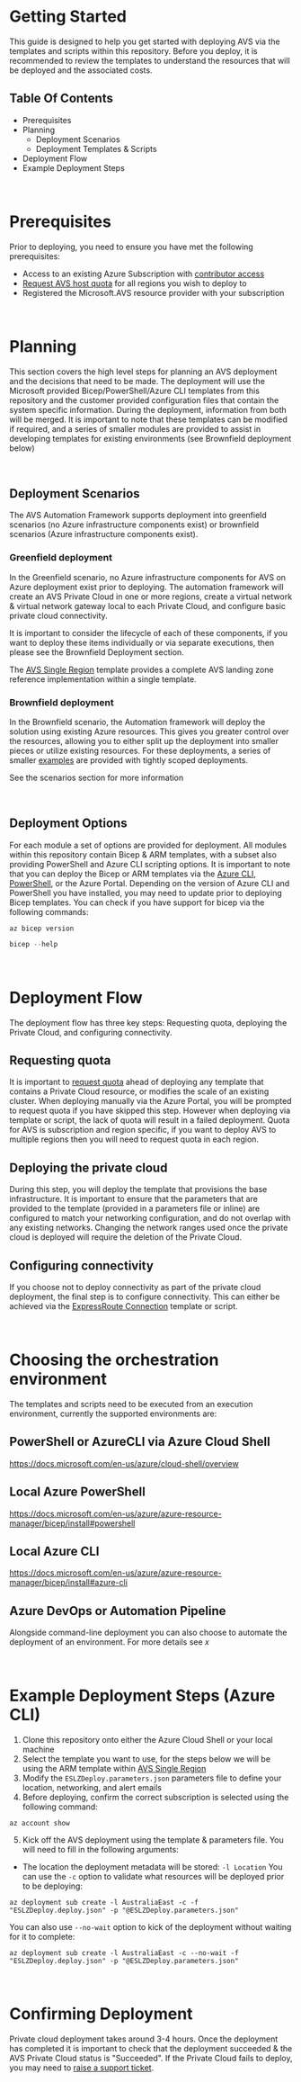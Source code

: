# Getting Started

This guide is designed to help you get started with deploying AVS via the templates and scripts within this repository. Before you deploy, it is recommended to review the templates to understand the resources that will be deployed and the associated costs.


## Table Of Contents

- Prerequisites
- Planning
  - Deployment Scenarios
  - Deployment Templates & Scripts
- Deployment Flow
- Example Deployment Steps

<br/>

# Prerequisites

Prior to deploying, you need to ensure you have met the following prerequisites:

- Access to an existing Azure Subscription with [contributor access](https://docs.microsoft.com/en-us/azure/role-based-access-control/role-assignments-portal)
- [Request AVS host quota](https://docs.microsoft.com/en-us/azure/azure-vmware/request-host-quota-azure-vmware-solution) for all regions you wish to deploy to
- Registered the Microsoft.AVS resource provider with your subscription

<br/>

# Planning

This section covers the high level steps for planning an AVS deployment and the decisions that need to be made.
The deployment will use the Microsoft provided Bicep/PowerShell/Azure CLI templates from this repository and the customer provided configuration files that contain the system specific information. During the deployment, information from both will be merged.
It is important to note that these templates can be modified if required, and a series of smaller modules are provided to assist in developing templates for existing environments (see Brownfield deployment below)

<br/>

## Deployment Scenarios

The AVS Automation Framework supports deployment into greenfield scenarios (no Azure infrastructure components exist) or brownfield scenarios (Azure infrastructure components exist).

### Greenfield deployment

In the Greenfield scenario, no Azure infrastructure components for AVS on Azure deployment exist prior to deploying. The automation framework will create an AVS Private Cloud in one or more regions, create a virtual network & virtual network gateway local to each Private Cloud, and configure basic private cloud connectivity.

It is important to consider the lifecycle of each of these components, if you want to deploy these items individually or via separate executions, then please see the Brownfield Deployment section.

The [AVS Single Region](AVS-Landing-Zone/SingleRegion) template provides a complete AVS landing zone reference implementation within a single template.

### Brownfield deployment

In the Brownfield scenario, the Automation framework will deploy the solution using existing Azure resources. This gives you greater control over the resources, allowing you to either split up the deployment into smaller pieces or utilize existing resources. For these deployments, a series of smaller [examples](./examples) are provided with tightly scoped deployments.

See the scenarios section for more information

<br/>

## Deployment Options

For each module a set of options are provided for deployment. All modules within this repository contain Bicep & ARM templates, with a subset also providing PowerShell and Azure CLI scripting options.
It is important to note that you can deploy the Bicep or ARM templates via the [Azure CLI](https://docs.microsoft.com/en-us/azure/azure-resource-manager/bicep/install#azure-cli), [PowerShell](https://docs.microsoft.com/en-us/azure/azure-resource-manager/bicep/install#powershell), or the Azure Portal. Depending on the version of Azure CLI and PowerShell you have installed, you may need to update prior to deploying Bicep templates. You can check if you have support for bicep via the following commands:

```Azure CLI
az bicep version
```

```Powershell
bicep --help
```

<br/>

# Deployment Flow

The deployment flow has three key steps: Requesting quota, deploying the Private Cloud, and configuring connectivity.

## Requesting quota

It is important to [request quota](https://docs.microsoft.com/en-us/azure/azure-vmware/request-host-quota-azure-vmware-solution) ahead of deploying any template that contains a Private Cloud resource, or modifies the scale of an existing cluster. When deploying manually via the Azure Portal, you will be prompted to request quota if you have skipped this step. However when deploying via template or script, the lack of quota will result in a failed deployment.
Quota for AVS is subscription and region specific, if you want to deploy AVS to multiple regions then you will need to request quota in each region.

## Deploying the private cloud

During this step, you will deploy the template that provisions the base infrastructure. It is important to ensure that the parameters that are provided to the template (provided in a parameters file or inline) are configured to match your networking configuration, and do not overlap with any existing networks. Changing the network ranges used once the private cloud is deployed will require the deletion of the Private Cloud.

## Configuring connectivity

If you choose not to deploy connectivity as part of the private cloud deployment, the final step is to configure connectivity. This can either be achieved via the [ExpressRoute Connection](002-AVS-ExRConnection-GenerateAuthKey/) template or script.

<br/>

# Choosing the orchestration environment

The templates and scripts need to be executed from an execution environment, currently the supported environments are:

## PowerShell or AzureCLI via Azure Cloud Shell

https://docs.microsoft.com/en-us/azure/cloud-shell/overview

## Local Azure PowerShell

https://docs.microsoft.com/en-us/azure/azure-resource-manager/bicep/install#powershell

## Local Azure CLI

https://docs.microsoft.com/en-us/azure/azure-resource-manager/bicep/install#azure-cli

## Azure DevOps or Automation Pipeline

Alongside command-line deployment you can also choose to automate the deployment of an environment. For more details see _x_

<br/>

# Example Deployment Steps (Azure CLI)

1. Clone this repository onto either the Azure Cloud Shell or your local machine
2. Select the template you want to use, for the steps below we will be using the ARM template within [AVS Single Region](AVS-Landing-Zone/SingleRegion/ARM)
3. Modify the `ESLZDeploy.parameters.json` parameters file to define your location, networking, and alert emails
4. Before deploying, confirm the correct subscription is selected using the following command:

```Azure CLI
az account show
```

5. Kick off the AVS deployment using the template & parameters file. You will need to fill in the following arguments:

 - The location the deployment metadata will be stored: `-l Location`
   You can use the `-c` option to validate what resources will be deployed prior to be deploying:

```Azure CLI
az deployment sub create -l AustraliaEast -c -f "ESLZDeploy.deploy.json" -p "@ESLZDeploy.parameters.json"
```

You can also use `--no-wait` option to kick of the deployment without waiting for it to complete:

```Azure CLI
az deployment sub create -l AustraliaEast -c --no-wait -f "ESLZDeploy.deploy.json" -p "@ESLZDeploy.parameters.json"
```

<br/>

# Confirming Deployment

Private cloud deployment takes around 3-4 hours. Once the deployment has completed it is important to check that the deployment succeeded & the AVS Private Cloud status is "Succeeded". If the Private Cloud fails to deploy, you may need to [raise a support ticket](https://docs.microsoft.com/en-us/azure/azure-vmware/fix-deployment-failures).

<br/>
